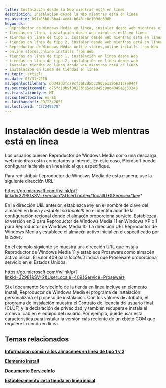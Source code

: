 ```yaml
---
title: Instalación desde la Web mientras está en línea
description: Instalación desde la Web mientras está en línea
ms.assetid: 891483b0-6ba4-4ed4-b043-c6c109dc696b
keywords:
- Reproductor de Windows Media en línea, instalar desde web mientras está en línea
- tiendas en línea, instalación desde web mientras está en línea
- tiendas en línea de tipo 1, instalar desde web mientras está en línea
- tiendas en línea de tipo 2, instalar desde web mientras está en línea
- Reproductor de Windows Media online stores,online installs from Web
- online stores,online installs from Web
- tiendas en línea de tipo 1, instalación en línea desde Web
- tiendas en línea de tipo 2, instalación en línea desde web
- instalar tiendas en línea desde web mientras está en línea
- instalación en línea de tiendas en línea
ms.topic: article
ms.date: 05/31/2018
ms.openlocfilehash: dd342d3fc79cf3012d5bc290561a9b63167e044f
ms.sourcegitcommit: d75fc10b9f0825bbe5ce5045c90d4045e3c53243
ms.translationtype: MT
ms.contentlocale: es-ES
ms.lasthandoff: 09/13/2021
ms.locfileid: "127249578"
---
```

# <a name="installing-from-the-web-while-online"></a>Instalación desde la Web mientras está en línea

Los usuarios pueden Reproductor de Windows Media como una descarga web mientras están conectados a Internet. En este caso, Microsoft puede configurar la tienda en línea inicial que especifique.

Para redistribuir Reproductor de Windows Media de esta manera, use la siguiente dirección URL:

https://go.microsoft.com/fwlink/p/?linkid=32981&SV=*version*&UserLocale=*localID*&Service=*key*

En la dirección URL anterior, establezca *key* en el nombre de clave del almacén en línea y *establezca localeID* en el identificador de la configuración regional donde el almacén proporciona servicio. Establezca *la* versión en 2 para Reproductor de Windows Media 11 en Windows XP o 1 para Reproductor de Windows Media 10. La dirección URL Reproductor de Windows Media y establece el almacén activo inicial en el especificado por la *clave*.

En el ejemplo siguiente se muestra una dirección URL que instala Reproductor de Windows Media 11 y establece Proseware como almacén activo inicial. El valor 409 para *localeID* indica que Proseware proporciona servicio en el Estados Unidos.

https://go.microsoft.com/fwlink/p/?linkid=32981&SV=2&UserLocale=409&Service=Proseware

Si el documento ServiceInfo de la tienda en línea incluye un elemento Install, Reproductor de Windows Media el programa de instalación personalizará el proceso de instalación. Con los valores de atributo, el programa de instalación muestra el Contrato de licencia del usuario final (CLUF) y la declaración de privacidad, y también recupera e instala el archivo .cab en el equipo del usuario. Por ejemplo, puede usar esta característica para instalar la versión más reciente de un objeto COM que requiere la tienda en línea.

## <a name="related-topics"></a>Temas relacionados

<dl> <dt>

[**Información común a los almacenes en línea de tipo 1 y 2**](information-common-to-type-1-and-type-2-online-stores.md)
</dt> <dt>

[**Elemento Install**](install-element.md)
</dt> <dt>

[**Documento ServiceInfo**](serviceinfo-document.md)
</dt> <dt>

[**Establecimiento de la tienda en línea inicial**](setting-the-initial-online-store.md)
</dt> </dl>

 

 




